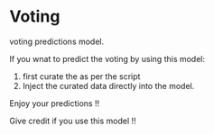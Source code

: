 # Voting
voting predictions model.

If you wnat to predict the voting by using this model:
1. first curate the as per the script
2. Inject the curated data directly into the model. 

Enjoy your predictions !! 

Give credit if you use this model !!
